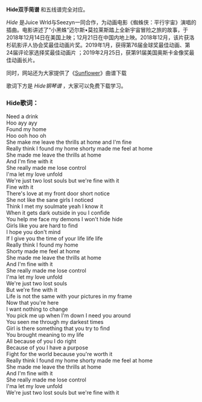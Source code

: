 

**Hide双手简谱** 和五线谱完全对应。

_Hide_ 是Juice
Wrld与Seezyn一同合作，为动画电影《蜘蛛侠：平行宇宙》演唱的插曲。电影讲述了“小黑蛛”迈尔斯•莫拉莱斯踏上全新宇宙冒险之旅的故事，于2018年12月14日在美国上映；12月21日在中国内地上映。2018年12月，该片获洛杉矶影评人协会奖最佳动画片奖。2019年1月，获得第76届金球奖最佳动画、第24届评论家选择奖最佳动画片
；2019年2月25日，获第91届美国奥斯卡金像奖最佳动画长片。

同时，网站还为大家提供了《[Sunflower](Music-10041-Sunflower-蜘蛛侠平行宇宙插曲.html
"Sunflower")》曲谱下载

歌词下方是 _Hide钢琴谱_ ，大家可以免费下载学习。

### Hide歌词：

Need a drink  
Hoo ayy ayy  
Found my home  
Hoo ooh hoo oh  
She make me leave the thrills at home and I'm fine  
Really think I found my home shorty made me feel at home  
She made me leave the thrills at home  
And I'm fine with it  
She really made me lose control  
I'ma let my love unfold  
We're just two lost souls but we're fine with it  
Fine with it  
There's love at my front door short notice  
She not like the sane girls I noticed  
Think I met my soulmate yeah I know it  
When it gets dark outside in you I confide  
You help me face my demons I won't hide hide  
Girls like you are hard to find  
I hope you don't mind  
If I give you the time of your life life life  
Really think I found my home  
Shorty made me feel at home  
She made me leave the thrills at home  
And I'm fine with it  
She really made me lose control  
I'ma let my love unfold  
We're just two lost souls  
But we're fine with it  
Life is not the same with your pictures in my frame  
Now that you're here  
I want nothing to change  
You pick me up when I'm down I need you around  
You seen me through my darkest times  
Girl is there something that you try to find  
You brought meaning to my life  
All because of you I do right  
Because of you I have a purpose  
Fight for the world because you're worth it  
Really think I found my home shorty made me feel at home  
She made me leave the thrills at home  
And I'm fine with it  
She really made me lose control  
I'ma let my love unfold  
We're just two lost souls but we're fine with it

